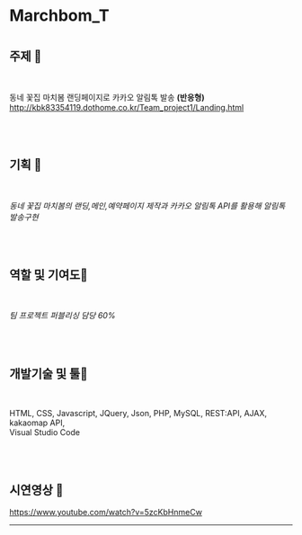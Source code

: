 # Marchbom_T

# 


## 주제 🧡

<br/>

동네 꽃집 마치봄 랜딩페이지로 카카오 알림톡 발송 **(반응형)**
http://kbk83354119.dothome.co.kr/Team_project1/Landing.html

<br/> <br/>

## 기획 💛

<br/>

_동네 꽃집 마치봄의 랜딩,메인,예약페이지 제작과 카카오 알림톡 API를 활용해 알림톡 발송구현_

<br/> <br/>

## 역할 및 기여도💚

<br/>
 
_팀 프로젝트 퍼블리싱 담당 60%_
 
<br/> <br/>
 
## 개발기술 및 툴💙
 
<br/>
 
HTML,   CSS,   Javascript,   JQuery,   Json,   PHP,   MySQL,   REST:API,   AJAX,   kakaomap API,   
Visual Studio Code
 
<br/> <br/>

## 시연영상 💜
https://www.youtube.com/watch?v=5zcKbHnmeCw
 
---------------------------------------

